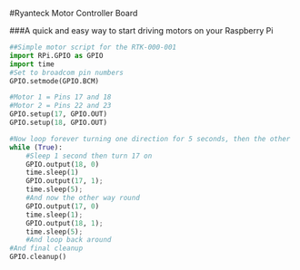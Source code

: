 <!--
---
name: Ryanteck Motor Controller Board
manufacturer: Ryanteck
url: https://ryanteck.uk/add-ons/6-ryanteck-rpi-motor-controller-board-0635648607160.html
buy: https://ryanteck.uk/add-ons/6-ryanteck-rpi-motor-controller-board-0635648607160.html
pincount: 26
pin:
  '11':
    name: Motor 1 A
    direction: output
    active: high
  '12':
    name: Motor 1 B
    direction: output
    active: high
  '15':
    name: Motor 2 A
    direction: output
    active: high
  '16':
    name: Motor 2 B
    direction: output
    active: high
-->
#Ryanteck Motor Controller Board

###A quick and easy way to start driving motors on your Raspberry Pi

```python
##Simple motor script for the RTK-000-001
import RPi.GPIO as GPIO
import time
#Set to broadcom pin numbers
GPIO.setmode(GPIO.BCM)

#Motor 1 = Pins 17 and 18
#Motor 2 = Pins 22 and 23
GPIO.setup(17, GPIO.OUT)
GPIO.setup(18, GPIO.OUT)

#Now loop forever turning one direction for 5 seconds, then the other
while (True):
	#Sleep 1 second then turn 17 on
	GPIO.output(18, 0)
	time.sleep(1)
	GPIO.output(17, 1);
	time.sleep(5);
	#And now the other way round
	GPIO.output(17, 0)
	time.sleep(1);
	GPIO.output(18, 1);
	time.sleep(5);
	#And loop back around
#And final cleanup
GPIO.cleanup()
```